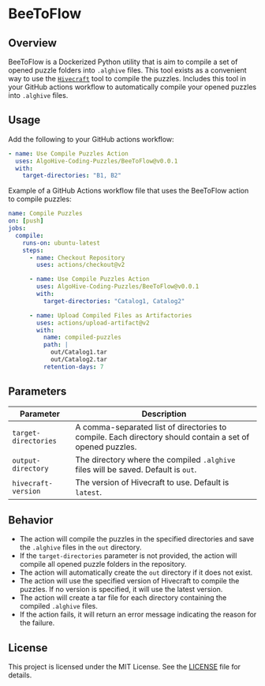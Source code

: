 # BeeToFlow

## Overview

BeeToFlow is a Dockerized Python utility that is aim to compile a set of opened puzzle folders into `.alghive` files.
This tool exists as a convenient way to use the [`Hivecraft`](https://github.com/AlgoHive-Coding-Puzzles/HiveCraft) tool to compile the puzzles. Includes this tool in your GitHub actions workflow to automatically compile your opened puzzles into `.alghive` files.

## Usage

Add the following to your GitHub actions workflow:

```yaml
- name: Use Compile Puzzles Action
  uses: AlgoHive-Coding-Puzzles/BeeToFlow@v0.0.1
  with:
    target-directories: "B1, B2"
```

Example of a GitHub Actions workflow file that uses the BeeToFlow action to compile puzzles:

```yaml
name: Compile Puzzles
on: [push]
jobs:
  compile:
    runs-on: ubuntu-latest
    steps:
      - name: Checkout Repository
        uses: actions/checkout@v2

      - name: Use Compile Puzzles Action
        uses: AlgoHive-Coding-Puzzles/BeeToFlow@v0.0.1
        with:
          target-directories: "Catalog1, Catalog2"

      - name: Upload Compiled Files as Artifactories
        uses: actions/upload-artifact@v2
        with:
          name: compiled-puzzles
          path: |
            out/Catalog1.tar
            out/Catalog2.tar
          retention-days: 7
```

## Parameters

| Parameter            | Description                                                                                              |
| -------------------- | -------------------------------------------------------------------------------------------------------- |
| `target-directories` | A comma-separated list of directories to compile. Each directory should contain a set of opened puzzles. |
| `output-directory`   | The directory where the compiled `.alghive` files will be saved. Default is `out`.                       |
| `hivecraft-version`  | The version of Hivecraft to use. Default is `latest`.                                                    |

## Behavior

- The action will compile the puzzles in the specified directories and save the `.alghive` files in the `out` directory.
- If the `target-directories` parameter is not provided, the action will compile all opened puzzle folders in the repository.
- The action will automatically create the `out` directory if it does not exist.
- The action will use the specified version of Hivecraft to compile the puzzles. If no version is specified, it will use the latest version.
- The action will create a tar file for each directory containing the compiled `.alghive` files.
- If the action fails, it will return an error message indicating the reason for the failure.

## License

This project is licensed under the MIT License. See the [LICENSE](LICENSE) file for details.
